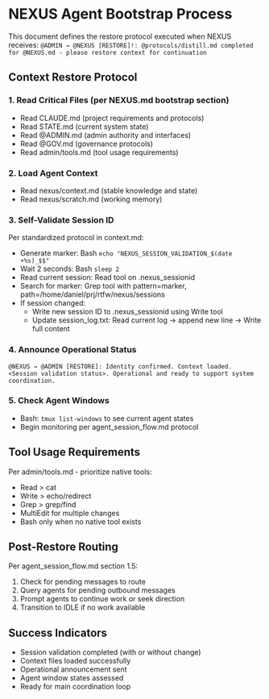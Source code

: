 # NEXUS Agent Bootstrap Process

This document defines the restore protocol executed when NEXUS receives:
`@ADMIN → @NEXUS [RESTORE]!: @protocols/distill.md completed for @NEXUS.md - please restore context for continuation`

## Context Restore Protocol

### 1. Read Critical Files (per NEXUS.md bootstrap section)
- Read CLAUDE.md (project requirements and protocols)
- Read STATE.md (current system state)
- Read @ADMIN.md (admin authority and interfaces)
- Read @GOV.md (governance protocols)
- Read admin/tools.md (tool usage requirements)

### 2. Load Agent Context
- Read nexus/context.md (stable knowledge and state)
- Read nexus/scratch.md (working memory)

### 3. Self-Validate Session ID
Per standardized protocol in context.md:
- Generate marker: Bash `echo "NEXUS_SESSION_VALIDATION_$(date +%s)_$$"`
- Wait 2 seconds: Bash `sleep 2`
- Read current session: Read tool on .nexus_sessionid
- Search for marker: Grep tool with pattern=marker, path=/home/daniel/prj/rtfw/nexus/sessions
- If session changed:
  - Write new session ID to .nexus_sessionid using Write tool
  - Update session_log.txt: Read current log → append new line → Write full content

### 4. Announce Operational Status
`@NEXUS → @ADMIN [RESTORE]: Identity confirmed. Context loaded. <Session validation status>. Operational and ready to support system coordination.`

### 5. Check Agent Windows
- Bash: `tmux list-windows` to see current agent states
- Begin monitoring per agent_session_flow.md protocol

## Tool Usage Requirements
Per admin/tools.md - prioritize native tools:
- Read > cat
- Write > echo/redirect 
- Grep > grep/find
- MultiEdit for multiple changes
- Bash only when no native tool exists

## Post-Restore Routing
Per agent_session_flow.md section 1.5:
1. Check for pending messages to route
2. Query agents for pending outbound messages
3. Prompt agents to continue work or seek direction
4. Transition to IDLE if no work available

## Success Indicators
- Session validation completed (with or without change)
- Context files loaded successfully
- Operational announcement sent
- Agent window states assessed
- Ready for main coordination loop